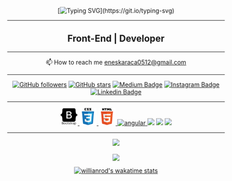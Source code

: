 <div align="center">
 
 [![Typing SVG](https://readme-typing-svg.herokuapp.com?color=772953&size=40&center=true&vCenter=true&lines=+Hi👋%2C+I'm+Enes.)](https://git.io/typing-svg)
<hr>
<h2>Front-End | Developer</h2>
 
<hr>
 
  📫 How to reach me  eneskaraca0512@gmail.com
 
<hr>

[![GitHub followers](https://img.shields.io/github/followers/karacaeness?style=flat&logo=github)](https://github.com/karacaeness?tab=followers)
[![GitHub stars](https://img.shields.io/github/stars/karacaeness?style=flat&logo=github&)](https://github.com/karacaeness?tab=repositories)
[![Medium Badge](https://img.shields.io/badge/-Medium-000?style=quare&labelColor=000&logo=Medium&logoColor=white&link=link)](https://medium.com/@eneskaraca0512) 
[![Instagram Badge](https://img.shields.io/badge/-Instagram-C13584?style=flat-quare&labelColor=C13584&logo=instagram&logoColor=white&link=link)](https://www.instagram.com/enes_karaca_18/) 
[![Linkedin Badge](https://img.shields.io/badge/-Linkedin-757575?style=flat-quare&labelColor=757575&logo=Linkedin&logoColor=white&link=link)](https://www.linkedin.com/in/enes-karaca0618/)


<hr>


[//]: # (## ⬇️ Contact me via these platforms!)

[//]: # ()
[//]: # ()

[//]: # (<a href="https://www.linkedin.com/in/enes-karaca0618" target="_blank"><img src="https://user-images.githubusercontent.com/61664693/116171176-f19f5b00-a710-11eb-84e9-b16771b30e2d.png" width="55x"></img></a>)

[//]: # (<a href="https://www.instagram.com/enes_karaca_18" target="_blank"><img src="https://user-images.githubusercontent.com/61664693/116333770-b702f480-a7dc-11eb-8654-0378659e4719.png" width="55px"></img></a>)

[//]: # (<a href="mailto:eneskaraca0512@gmail.com" target="_blank"><img src="https://user-images.githubusercontent.com/61664693/116171180-f237f180-a710-11eb-9aea-560e6d4490b7.png" width="55px"></img></a>)


 <a href="https://getbootstrap.com" target="_blank" rel="noreferrer"> <img src="https://raw.githubusercontent.com/devicons/devicon/master/icons/bootstrap/bootstrap-plain-wordmark.svg" alt="bootstrap" width="40" height="40"/> </a>
<a href="https://www.w3schools.com/css/" target="_blank" rel="noreferrer"> <img src="https://raw.githubusercontent.com/devicons/devicon/master/icons/css3/css3-original-wordmark.svg" alt="css3" width="40" height="40"/> </a> 
<a href="https://www.w3.org/html/" target="_blank" rel="noreferrer"> <img src="https://raw.githubusercontent.com/devicons/devicon/master/icons/html5/html5-original-wordmark.svg" alt="html5" width="40" height="40"/> </a> 
<a href="https://angular.io" target="_blank" rel="noreferrer"> <img src="https://angular.io/assets/images/logos/angular/angular.svg" alt="angular" width="40" height="40"/> </a> 
<a href="https://docs.microsoft.com/en-us/dotnet/csharp/"><img src="https://user-images.githubusercontent.com/61664693/116169150-b6029200-a70c-11eb-9921-7069d54849ae.png" width="40px"></img></a>
 <a href="https://nodejs.org/en/" ><img src="https://user-images.githubusercontent.com/61664693/116169136-b4d16500-a70c-11eb-8418-48daba4e08ef.png" width="40px"></img></a>
<a href="https://www.typescriptlang.org/"><img src="https://user-images.githubusercontent.com/61664693/116169149-b6029200-a70c-11eb-9169-e68b84f77b9c.png" width="40px"></img></a>
<hr>

<p align="center">
  <p>
    <a href="https://github.com/karacaeness" target="_blank">
    <img src="https://github-readme-stats.vercel.app/api?username=karacaeness&count_private=true&show_icons=true&theme=succes">
      </a>
</p>
  <p>
  <a href="https://github.com/kalayciburak" target="_blank">
  <img align="center" src="https://github-readme-streak-stats.herokuapp.com?user=karacaeness&theme=blued&date_format=j%20M%5B%20Y%5D" />
  </a>
  </p>

[![willianrod's wakatime stats](https://github-readme-stats.vercel.app/api/wakatime?username=torukobyte&theme=darkd&v=2&layout=compact&langs_count=10&hide=Markdown,Config,xml,yaml,json,Cocoa,Solution+file,Csproj,textmate,Gitignore+file,Other,Text,cshtml,Groovy,IL,AUTO_DETECTED,csharp,Jsonc,Publish+Profile+file)](https://github.com/Burak006)



<!-- [![Ashutosh's github activity graph](https://github-readme-activity-graph.cyclic.app/graph?username=Burak006&theme=nord)](https://github.com/Burak006) -->

<!--![Snake animation](https://github.com/gabrielpondaco/gabrielpondaco/blob/output/github-contribution-grid-snake.svg)-->

</div>
